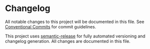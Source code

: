 # Changelog

All notable changes to this project will be documented in this file. See [Conventional Commits](https://www.conventionalcommits.org/) for commit guidelines.

This project uses [semantic-release](https://semantic-release.gitbook.io/) for fully automated versioning and changelog generation. All changes are documented in this file.
